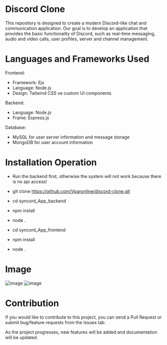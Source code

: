# Discord Clone

This repository is designed to create a modern Discord-like chat and communication application. Our goal is to develop an application that provides the basic functionality of Discord, such as real-time messaging, audio and video calls, user profiles, server and channel management.

# Languages and Frameworks Used

Frontend:

- Framework: Ejs
- Language: Node.js
- Design: Tailwind CSS ve custom UI components

Backend:

- Language: Node.js
- Frame: Express.js

Database:

- MySQL for user server information and message storage
- MongoDB for user account information

# Installation Operation

- Run the backend first, otherwise the system will not work because there is no api access!

- git clone https://github.com/Vparonline/discord-clone.git

- cd syncord_App_backend
- npm install
- node .

- cd syncord_App_frontend
- npm install
- node .



# Image
![image](https://github.com/user-attachments/assets/13479121-6e07-4c45-9a0b-cf029d96f38c)
![image](https://github.com/user-attachments/assets/f14c48a9-af42-4666-83ab-5f0d457cb589)


# Contribution
If you would like to contribute to this project, you can send a Pull Request or submit bug/feature requests from the Issues tab.

As the project progresses, new features will be added and documentation will be updated.
